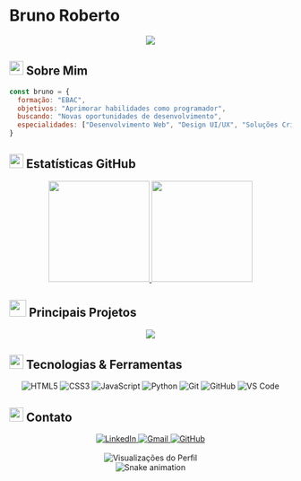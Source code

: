 # Bruno Roberto

<div align="center">
  <img src="https://readme-typing-svg.demolab.com/?lines=Desenvolvedor+Full+Stack;Formado+pela+EBAC;Buscando+novos+desafios&font=Fira%20Code&center=true&width=440&height=45&color=1F6FEB&vCenter=true&pause=1000&size=22" />
</div>

## <img src="https://media.giphy.com/media/hvRJCLFzcasrR4ia7z/giphy.gif" width="25px"> Sobre Mim

```javascript
const bruno = {
  formação: "EBAC",
  objetivos: "Aprimorar habilidades como programador",
  buscando: "Novas oportunidades de desenvolvimento",
  especialidades: ["Desenvolvimento Web", "Design UI/UX", "Soluções Criativas"]
}
```

## <img src="https://media.giphy.com/media/JrZEc84OFlTYcRaqSx/giphy.gif" width="25px"> Estatísticas GitHub

<div align="center">
  <a href="https://github.com/BrunoRBT">
    <img height="180em" src="https://github-readme-stats.vercel.app/api?username=BrunoRBT&show_icons=true&theme=github_dark&include_all_commits=true&count_private=true&hide_border=true"/>
    <img height="180em" src="https://github-readme-stats.vercel.app/api/top-langs/?username=BrunoRBT&layout=compact&langs_count=7&theme=github_dark&hide_border=true"/>
  </a>
</div>

## <img src="https://media.giphy.com/media/WUlplcMpOCEmTGBtBW/giphy.gif" width="30px"> Principais Projetos

<div align="center">
  <a href="https://github.com/BrunoRbt/Twitter">
    <img align="center" src="https://github-readme-stats.vercel.app/api/pin/?username=BrunoRbt&repo=Twitter&theme=github_dark&hide_border=true" />
  </a>
</div>

## <img src="https://media.giphy.com/media/KzJkzjggfGN5Py6nkT/giphy.gif" width="25px"> Tecnologias & Ferramentas

<div align="center">
  <img src="https://img.shields.io/badge/HTML5-E34F26?style=for-the-badge&logo=html5&logoColor=white" alt="HTML5" />
  <img src="https://img.shields.io/badge/CSS3-1572B6?style=for-the-badge&logo=css3&logoColor=white" alt="CSS3" />
  <img src="https://img.shields.io/badge/JavaScript-F7DF1E?style=for-the-badge&logo=javascript&logoColor=black" alt="JavaScript" />
  <img src="https://img.shields.io/badge/Python-3776AB?style=for-the-badge&logo=python&logoColor=white" alt="Python" />
  <img src="https://img.shields.io/badge/Git-F05032?style=for-the-badge&logo=git&logoColor=white" alt="Git" />
  <img src="https://img.shields.io/badge/GitHub-181717?style=for-the-badge&logo=github&logoColor=white" alt="GitHub" />
  <img src="https://img.shields.io/badge/VS_Code-007ACC?style=for-the-badge&logo=visual%20studio%20code&logoColor=white" alt="VS Code" />
</div>

## <img src="https://media.giphy.com/media/QzOQV9QVrZcTO2XpgZ/giphy.gif" width="25px"> Contato

<div align="center">
  <a href="https://www.linkedin.com/in/bruno-roberto-devr/">
    <img src="https://img.shields.io/badge/LinkedIn-0A66C2?style=for-the-badge&logo=linkedin&logoColor=white" alt="LinkedIn"/>
  </a>
  <a href="mailto:seuemail@gmail.com">
    <img src="https://img.shields.io/badge/Gmail-EA4335?style=for-the-badge&logo=gmail&logoColor=white" alt="Gmail"/>
  </a>
  <a href="https://github.com/BrunoRBT">
    <img src="https://img.shields.io/badge/GitHub-181717?style=for-the-badge&logo=github&logoColor=white" alt="GitHub"/>
  </a>
</div>

<div align="center">
  <br>
  <img src="https://komarev.com/ghpvc/?username=BrunoRBT&color=blue&style=for-the-badge&label=VISUALIZAÇÕES+DO+PERFIL" alt="Visualizações do Perfil"/>
</div>

<div align="center">
  <img src="https://raw.githubusercontent.com/rafaballerini/rafaballerini/output/github-contribution-grid-snake-dark.svg" alt="Snake animation" />
</div>
